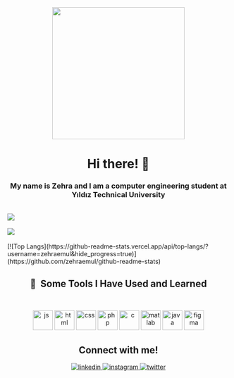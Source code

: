 <div align="center">
<img src="https://gifdb.com/images/thumbnail/cat-distracted-with-computer-mouse-cursor-vio3ac46g3jey005.gif" align="center" height="" width="300" />
</div>  
  
<h1 align="center">Hi there! 🫶 </h1>
<h3 align="center">My name is Zehra and I am a computer engineering student at Yıldız Technical University</h3>


<br/>  
<div align="left"><img src="https://github-readme-stats.vercel.app/api/top-langs/?username=zehraemul&hide_border=true&theme=radical&layout=compact" align="center" /></div>  

<br/>  

<div align="left"><img src="https://github-readme-stats.vercel.app/api?username=zehraemul&show_icons=true&theme=dracula&count_private=true&hide_border=true" align="center" /></div>  

<br/>  
[![Top Langs](https://github-readme-stats.vercel.app/api/top-langs/?username=zehraemul&hide_progress=true)](https://github.com/zehraemul/github-readme-stats)
<div align="center">
<h2> 🚀 &nbsp;Some Tools I Have Used and Learned</h2>
 <br/>
<p align="center">
<img src="https://www.svgrepo.com/show/353925/javascript.svg" alt="js" width="45" height="45"/>
<img src="https://www.svgrepo.com/show/452228/html-5.svg" alt="html" width="45" height="45"/>
<img src="https://upload.wikimedia.org/wikipedia/commons/thumb/6/62/CSS3_logo.svg/240px-CSS3_logo.svg.png" alt="css" width="45" height="45"/>
<img src="https://www.svgrepo.com/show/355190/reactjs.svg" alt="php" width="45" height="45"/>
<img src="https://upload.wikimedia.org/wikipedia/commons/thumb/1/18/C_Programming_Language.svg/1200px-C_Programming_Language.svg.png" alt="c" width="45" height="45"/>
<img src="https://www.svgrepo.com/download/373830/matlab.svg" alt="matlab" width="45" height="45"/>
<img src="https://seeklogo.com/images/J/java-logo-7F8B35BAB3-seeklogo.com.png" alt="java" width="45" height="45"/>
<img src="https://upload.wikimedia.org/wikipedia/commons/3/33/Figma-logo.svg" alt="figma" width="45" height="45"/>
</p>
</div>
<div align="center">
 <h2 align="center">Connect with me!</h2>
<a href="https://www.linkedin.com/in/zehra-beng%C3%BC-em%C3%BCl-2b9b871b3/" target="_blank">
<img src=https://img.shields.io/badge/linkedin-%231E77B5.svg?&style=for-the-badge&logo=linkedin&logoColor=white alt=linkedin style="margin-bottom: 5px;" />
</a>
<a href="https://instagram.com/zehraemul" target="_blank">
<img src=https://img.shields.io/badge/instagram-%23000000.svg?&style=for-the-badge&logo=instagram&logoColor=white alt=instagram style="margin-bottom: 5px;" />
</a>  
 <a href="https://twitter.com/buffay019" target="_blank">
<img src=https://img.shields.io/badge/twitter-%2300acee.svg?&style=for-the-badge&logo=twitter&logoColor=white alt=twitter style="margin-bottom: 5px;" />
</a>
</div>  
